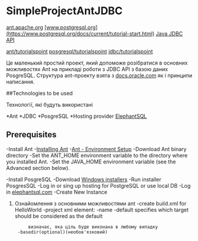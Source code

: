 ﻿# SimpleProjectAntJDBC
 
 [ant.apache.org](https://ant.apache.org/manual/index.html)
 [www.postgresql.org](https://www.postgresql.org/docs/current/tutorial-start.html)
 [Java JDBC API](https://docs.oracle.com/javase/tutorial/jdbc/basics/index.html)
 
 
 [ant/tutorialspoint](https://www.tutorialspoint.com/ant/index.htm)
 [posgresql/tutorialspoint](https://www.tutorialspoint.com/postgresql/index.htm)
 [jdbc/tutorialspoint](https://www.tutorialspoint.com/jdbc/index.htm)

Це маленький простий проект, який допоможе розібратися в основних можливостях Ant на прикладі роботи з JDBC API
з базою даних PosgreSQL.
Структура ant-проекту взята з [docs.oracle.com](https://docs.oracle.com/javase/tutorial/jdbc/basics/index.html) 
як і принципи написання.

##Technologies to be used

Технології, які будуть використані

*Ant
*JDBC
*PosgreSQL
*Hosting provider 
[ElephantSQL](https://www.elephantsql.com/)

## Prerequisites
-Install Ant 
	-[Installing Ant](https://ant.apache.org/manual/install.html#installing)
	-[Ant - Environment Setup](https://www.tutorialspoint.com/ant/ant_environment.htm)
		-Download Ant binary directory
		-Set the ANT_HOME environment variable to the directory where you installed Ant. 
		-Set the JAVA_HOME environment variable (see the Advanced section below). 

-Install PosgreSQL
	-Download [Windows installers](https://www.postgresql.org/download/windows/)
	-Run installer PosgresSQL
-Log in or sing up hosting for PostgreSQL or use local DB
	-Log in [elephantsql.com](https://customer.elephantsql.com/)
	-Create New Instance

1. Ознайомлення з основними можливостями ant
	-create build.xml for HelloWorld
	-project xml element:
		-name
		-default 
			specifies which target should be considered as the default
		
			визначає, яка ціль буде виконана в любому випадку
		-basedir(optional)(необов'язковий)
